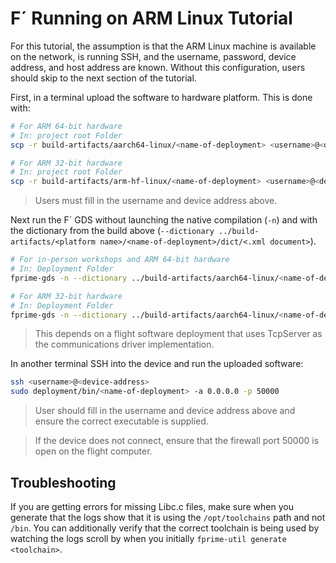 # F´ Running on ARM Linux Tutorial

For this tutorial, the assumption is that the ARM Linux machine is available on the network, is running SSH, and the username, password, device address, and host address are known. Without this configuration, users should skip to the next section of the tutorial.

First, in a terminal upload the software to hardware platform. This is done with:

```sh
# For ARM 64-bit hardware
# In: project root Folder
scp -r build-artifacts/aarch64-linux/<name-of-deployment> <username>@<device-address>:deployment

# For ARM 32-bit hardware
# In: project root Folder
scp -r build-artifacts/arm-hf-linux/<name-of-deployment> <username>@<device-address>:deployment
```
> Users must fill in the username and device address above.

Next run the F´ GDS without launching the native compilation (`-n`) and with the 
dictionary from the build above (`--dictionary ../build-artifacts/<platform name>/<name-of-deployment>/dict/<.xml document>`).

```sh
# For in-person workshops and ARM 64-bit hardware
# In: Deployment Folder
fprime-gds -n --dictionary ../build-artifacts/aarch64-linux/<name-of-deployment>/dict/<App Dictionary>.xml --ip-client --ip-address <device-address>

# For ARM 32-bit hardware
# In: Deployment Folder
fprime-gds -n --dictionary ../build-artifacts/aarch64-linux/<name-of-deployment>/dict/<App Dictionary>.xml --ip-client --ip-address <device-address>
```
> This depends on a flight software deployment that uses TcpServer as the communications driver implementation.

In another terminal SSH into the device and run the uploaded software:
```sh
ssh <username>@<device-address>
sudo deployment/bin/<name-of-deployment> -a 0.0.0.0 -p 50000
```
> User should fill in the username and device address above and ensure the correct executable is supplied.

> If the device does not connect, ensure that the firewall port 50000 is open on the flight computer.

## Troubleshooting

If you are getting errors for missing Libc.c files, make sure when you generate 
that the logs show that it is using the `/opt/toolchains` path and not `/bin`. 
You can additionally verify that the correct toolchain is being used by watching
the logs scroll by when you initially `fprime-util generate <toolchain>`.
